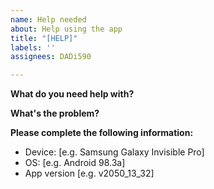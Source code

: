 ```yaml
---
name: Help needed
about: Help using the app
title: "[HELP]"
labels: ''
assignees: DADi590

---
```


<!--
[Issue; Type: 3; Version: 1.0;]

#############################################################################
                                                                         WARNING!
                   IGNORING THE TEMPLATE MIGHT RESULT IN ISSUE CLOSED AS INCOMPLETE
#############################################################################

That's later, when/if I need to put a BOT taking care of these things. For now it's all manually checked by me. But follow the template anyways.
-->

**What do you need help with?** <!--[Title;]-->


**What's the problem?** <!--[Title;]-->


**Please complete the following information:** <!--[Title;]-->
 - Device: [e.g. Samsung Galaxy Invisible Pro]
 - OS: [e.g. Android 98.3a]
 - App version [e.g. v2050_13_32]
